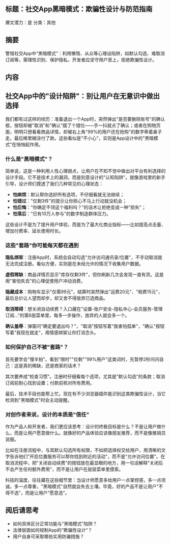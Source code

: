 ## 标题：社交App黑暗模式：欺骗性设计与防范指南
爆文潜力：是
分类：其他

## 摘要
警惕社交App中“黑暗模式”：利用懒惰、从众等心理设陷阱，如默认勾选、难取消订阅等，需理性识别、保护隐私，开发者应坚守用户至上，拒绝欺骗性设计。

## 内容
## 社交App中的"设计陷阱"：别让用户在无意识中做出选择

我们都有过这样的经历：准备退出一个App时，突然弹出"是否要删除账号"的确认框，按钮却被"取消"和"确认"摆了个错位——手一抖就点了确认；或者在购物页面，明明只想看看商品详情，却被右上角"99%的用户还在抢购"的数字牵着鼻子走，最后稀里糊涂付了款。这些看似是"不小心"，实则是App设计中的"黑暗模式"在悄悄起作用。

### 什么是"黑暗模式"？

简单说，这是一种利用人性心理弱点，让用户在不知不觉中做出对平台有利选择的设计手段。它不是技术上的漏洞，而是刻意设计的"认知陷阱"。就像游戏里的新手引导，设计师们摸透了我们几种常见的心理状态：

- **怕麻烦**：默认帮你选好所有选项，不仔细看就无法继续；
- **怕错过**："仅剩3件"的提示让你担心不马上行动就没机会；
- **怕后悔**："你确定不领这个福利吗？"的话术让拒绝变成一种"损失"；
- **怕落后**："已有10万人参与"的数字制造群体压力。

这些设计不是为了提升用户体验，而是为了最大化商业指标——比如提高点击量、增加付费率、延长使用时长。

### 这些"套路"你可能每天都在遇到

**隐私绑架**：注册App时，系统会自动勾选"允许访问通讯录/位置"，不手动取消就无法完成注册。看似方便，实则是在未经允许的情况下收集用户数据。

**虚假稀缺**：商品详情页显示"库存仅剩3件"，但你刷新几次会发现一直有货。这是用"害怕失去"的心理促使用户冲动消费。

**隐藏成本**：购物车显示"仅需99元"，结算时突然弹出"运费20元"、"税费15元"，最后总价让人望而却步，却又舍不得放弃已选商品。

**取消障碍**：想关闭自动续费？入口藏在"设置-账户安全-隐私中心-会员服务-管理订阅..."的第8层菜单里，每多一步操作，放弃的人就会多一个。

**确认羞辱**：弹窗问"确定要退出吗？"，"取消"按钮写着"我害怕孤单"，"确认"按钮写着"我现在就走"，用情感绑架让你打消念头。

### 如何保护自己不被"套路"？

首先要学会"慢半拍"。看到"限时""仅剩""99%用户"这类词时，先暂停2秒问问自己：这是真的稀缺，还是商家的话术？

其次要养成"检查习惯"。注册时仔细看每个选项，尤其是"默认勾选"的条款；取消订阅前耐心找到设置；付款前核对所有费用。

最后，技术手段也能帮上忙。现在有不少浏览器插件能识别这类欺骗性设计，当它检测到"黑暗模式"时会主动提醒。

### 对创作者来说，设计的本质是"信任"

作为产品人和开发者，我们更应该思考：设计的终极目标是什么？不是让用户做什么，而是让用户愿意做什么。就像好的产品体验应该像朋友推荐，而不是像推销员说服。

比如在注册流程中，与其默认勾选所有权限，不如把选择权交给用户，用清晰的文字告诉他们"开启位置服务可以帮你找到附近的活动"，而不是"允许访问位置"。在取消流程中，把"关闭自动续费"的按钮放在最显眼的地方，用一句话解释"关闭后不会产生任何额外费用"，而不是让用户在层层菜单里摸索。

科技的温度，往往藏在这些细节里：当设计师愿意多给用户一点掌控感，多一点坦诚，多一点尊重，"黑暗模式"自然就会失去土壤。毕竟，好的产品不是让用户"不得不选"，而是让用户"愿意选"。

## 阅后请思考
- 如何具体区分正常功能与“黑暗模式”陷阱？
- 法律层面如何规制App的“欺骗性设计”？
- 用户自身可采取哪些实用防骗措施？